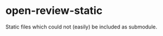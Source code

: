 open-review-static
==================

Static files which could not (easily) be included as submodule.
